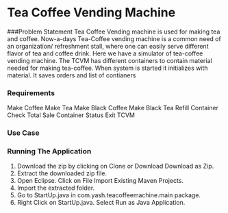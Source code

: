 # Tea Coffee Vending Machine

###Problem Statement
Tea Coffee Vending machine is used for making tea and coffee. Now-a-days Tea-Coffee vending machine is a common need of an organization/ refreshment stall, where one can easily serve different flavor of tea and coffee drink.
Here we have a simulator of tea-coffee vending machine. The TCVM has different containers to contain material needed for making tea-coffee. When system is started it initializes with material. It saves orders and list of contianers

### Requirements
 Make Coffee
 Make Tea
 Make Black Coffee
 Make Black Tea
 Refill Container
 Check Total Sale
 Container Status
 Exit TCVM

### Use Case


### Running The Application
1. Download the zip by clicking on Clone or Download  Download as Zip.
2. Extract the downloaded zip file.
3. Open Eclipse. Click on File  Import  Existing Maven Projects.
4. Import the extracted folder.
5. Go to StartUp.java in com.yash.teacoffeemachine.main package.
6. Right Click on StartUp.java. Select Run as  Java Application.

